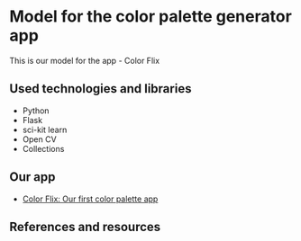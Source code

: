 # Model for the color palette generator app

This is our model for the app - Color Flix

## Used technologies and libraries
* Python
* Flask
* sci-kit learn
* Open CV
* Collections

## Our app
* [Color Flix: Our first color palette app](https://github.com/bhaveshasasik/color-palette-app)

## References and resources 
